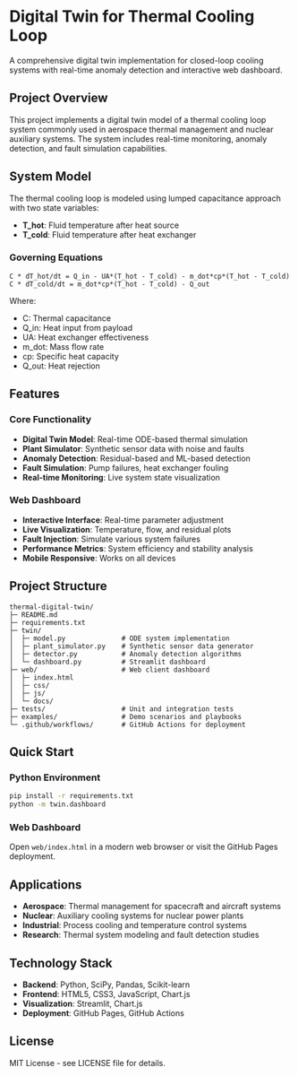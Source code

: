 # Digital Twin for Thermal Cooling Loop

A comprehensive digital twin implementation for closed-loop cooling systems with real-time anomaly detection and interactive web dashboard.

## Project Overview

This project implements a digital twin model of a thermal cooling loop system commonly used in aerospace thermal management and nuclear auxiliary systems. The system includes real-time monitoring, anomaly detection, and fault simulation capabilities.

## System Model

The thermal cooling loop is modeled using lumped capacitance approach with two state variables:
- **T_hot**: Fluid temperature after heat source
- **T_cold**: Fluid temperature after heat exchanger

### Governing Equations

```
C * dT_hot/dt = Q_in - UA*(T_hot - T_cold) - m_dot*cp*(T_hot - T_cold)
C * dT_cold/dt = m_dot*cp*(T_hot - T_cold) - Q_out
```

Where:
- C: Thermal capacitance
- Q_in: Heat input from payload
- UA: Heat exchanger effectiveness
- m_dot: Mass flow rate
- cp: Specific heat capacity
- Q_out: Heat rejection

## Features

### Core Functionality
- **Digital Twin Model**: Real-time ODE-based thermal simulation
- **Plant Simulator**: Synthetic sensor data with noise and faults
- **Anomaly Detection**: Residual-based and ML-based detection
- **Fault Simulation**: Pump failures, heat exchanger fouling
- **Real-time Monitoring**: Live system state visualization

### Web Dashboard
- **Interactive Interface**: Real-time parameter adjustment
- **Live Visualization**: Temperature, flow, and residual plots
- **Fault Injection**: Simulate various system failures
- **Performance Metrics**: System efficiency and stability analysis
- **Mobile Responsive**: Works on all devices

## Project Structure

```
thermal-digital-twin/
├─ README.md
├─ requirements.txt
├─ twin/
│  ├─ model.py              # ODE system implementation
│  ├─ plant_simulator.py    # Synthetic sensor data generator
│  ├─ detector.py           # Anomaly detection algorithms
│  └─ dashboard.py          # Streamlit dashboard
├─ web/                     # Web client dashboard
│  ├─ index.html
│  ├─ css/
│  ├─ js/
│  └─ docs/
├─ tests/                   # Unit and integration tests
├─ examples/                # Demo scenarios and playbooks
└─ .github/workflows/       # GitHub Actions for deployment
```

## Quick Start

### Python Environment
```bash
pip install -r requirements.txt
python -m twin.dashboard
```

### Web Dashboard
Open `web/index.html` in a modern web browser or visit the GitHub Pages deployment.

## Applications

- **Aerospace**: Thermal management for spacecraft and aircraft systems
- **Nuclear**: Auxiliary cooling systems for nuclear power plants
- **Industrial**: Process cooling and temperature control systems
- **Research**: Thermal system modeling and fault detection studies

## Technology Stack

- **Backend**: Python, SciPy, Pandas, Scikit-learn
- **Frontend**: HTML5, CSS3, JavaScript, Chart.js
- **Visualization**: Streamlit, Chart.js
- **Deployment**: GitHub Pages, GitHub Actions

## License

MIT License - see LICENSE file for details.
